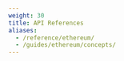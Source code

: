 ```yaml
---
weight: 30
title: API References
aliases:
  - /reference/ethereum/
  - /guides/ethereum/concepts/
---
```

